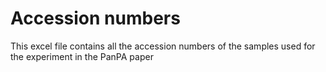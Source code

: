 # Accession numbers
This excel file contains all the accession numbers of the samples used for the experiment in the PanPA paper
